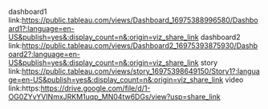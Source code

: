 dashboard1 link:https://public.tableau.com/views/Dashboard_16975388996580/Dashboard1?:language=en-US&publish=yes&:display_count=n&:origin=viz_share_link
dashboard2 link:https://public.tableau.com/views/Dashboard2_16975393875930/Dashboard2?:language=en-US&publish=yes&:display_count=n&:origin=viz_share_link
story link:https://public.tableau.com/views/story_16975398649150/Story1?:language=en-US&publish=yes&:display_count=n&:origin=viz_share_link
video link:https:https://drive.google.com/file/d/1-OG0ZYvYVINmxJRKM1uqp_MN04tw6DGs/view?usp=share_link
